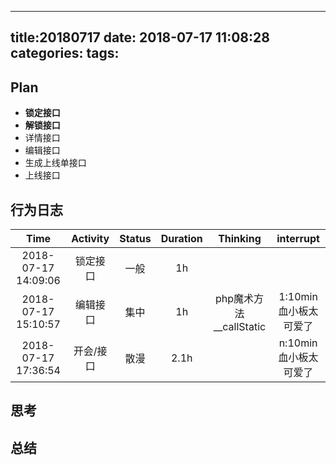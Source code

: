  ---
 title:20180717
 date: 2018-07-17 11:08:28
 categories:
 tags:
 ---
## Plan
* **锁定接口**
* **解锁接口**
* 详情接口
* 编辑接口
* 生成上线单接口
* 上线接口
## 行为日志
| Time | Activity | Status | Duration | Thinking | interrupt|
| :-: | :-: | :-: |  :-: | :-: | :-: |
| 2018-07-17 14:09:06| 锁定接口|一般 | 1h| ||
| 2018-07-17 15:10:57| 编辑接口|集中 | 1h| php魔术方法__callStatic|1:10min 血小板太可爱了|
| 2018-07-17 17:36:54| 开会/接口|散漫 | 2.1h| |n:10min 血小板太可爱了|




## 思考
## 总结
